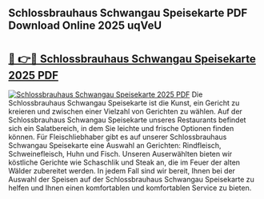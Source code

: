 ## Schlossbrauhaus Schwangau Speisekarte PDF Download Online 2025 uqVeU

# <h2><a href="http://gc91mp.nevu.top/?p=Schlossbrauhaus+Schwangau+Speisekarte">🔗 👉🔴 Schlossbrauhaus Schwangau Speisekarte 2025 PDF</a></h2>

[![Schlossbrauhaus Schwangau Speisekarte 2025 PDF](https://i.imgur.com/dBaPXMq.png)](http://gc91mp.nevu.top/?p=Schlossbrauhaus+Schwangau+Speisekarte)
Die Schlossbrauhaus Schwangau Speisekarte ist die Kunst, ein Gericht zu kreieren und zwischen einer Vielzahl von Gerichten zu wählen. Auf der Schlossbrauhaus Schwangau Speisekarte unseres Restaurants befindet sich ein Salatbereich, in dem Sie leichte und frische Optionen finden können. Für Fleischliebhaber gibt es auf unserer Schlossbrauhaus Schwangau Speisekarte eine Auswahl an Gerichten: Rindfleisch, Schweinefleisch, Huhn und Fisch. Unseren Auserwählten bieten wir köstliche Gerichte wie Schaschlik und Steak an, die im Feuer der alten Wälder zubereitet werden. In jedem Fall sind wir bereit, Ihnen bei der Auswahl der Speisen auf der Schlossbrauhaus Schwangau Speisekarte zu helfen und Ihnen einen komfortablen und komfortablen Service zu bieten.

